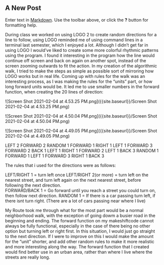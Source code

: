 ## A New Post

Enter text in [Markdown](http://daringfireball.net/projects/markdown/). Use the toolbar above, or click the **?** button for formatting help.

During class we worked on using LOGO 2 to create random directions for a line to follow, using LOGO reminded me of using command lines in a terminal last semester, which I enjoyed a lot. Although I didn’t get far in using LOGO I would’ve liked to create some more colorful rhythmic patterns using the program. I found it interesting in the program how the line would continue off screen and back on again on another spot, instead of the screen zooming outwards to fit the action. In my creation of the algorithmic walk, I tried to make the steps as simple as possible sort of mirroring how LOGO works but in real life. Coming up with rules for the walk was an interesting process, as I was making the rules for the “units” part, or how long forward units would be. It led me to use smaller numbers in the forward function, when creating the 20 lines of direction: 

![Screen Shot 2021-02-04 at 4.53.25 PM.png]({{site.baseurl}}/Screen Shot 2021-02-04 at 4.53.25 PM.png)

![Screen Shot 2021-02-04 at 4.50.04 PM.png]({{site.baseurl}}/Screen Shot 2021-02-04 at 4.50.04 PM.png)

![Screen Shot 2021-02-04 at 4.49.05 PM.png]({{site.baseurl}}/Screen Shot 2021-02-04 at 4.49.05 PM.png)

LEFT 2 
FORWARD 2
RANDOM 1 
FORWARD 1 
RIGHT 1
LEFT 1
FORWARD 3 
FORWARD 2 
BACK 1 
LEFT 1 
RIGHT 1 
FORWARD 2 
LEFT 1 
BACK 3 
RANDOM 1 
FORWARD 1 
LEFT 1 
FORWARD 3
RIGHT 1 
BACK 3 

The rules that i used for the directions were as follows: 
  
LEFT/RIGHT 1 = turn left once 
LEFT/RIGHT 2(or more) = turn left on the nearest street, and turn left again on the next nearest street, before following the next direction.  
FORWARD/BACK 1 = Go forward until you reach a street you could turn on, then follow next direction.
RANDOM 1 = If there is a car passing turn left, if there isnt turn right. (There are a lot of cars passing near where I live)

My Route took me through what for the most part would be a normal neighborhood walk, with the exception of going dowm a busier road in the beginning and ending. The forward function on my makeshiftcode cannot always be fully functional, especially in the case of there being no other option but turning left or right first. In this situation, I would just go straight to the next direction. If I were to improve on this I would make the amount for the “unit” shorter, and add other random rules to make it more realistic and more interesting along the way. The forward function that I created would find better use in an urban area, rather than where I live where the streets are really long. 
